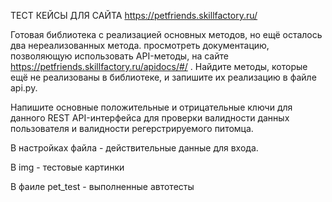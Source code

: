 
ТЕСТ КЕЙСЫ ДЛЯ САЙТА https://petfriends.skillfactory.ru/

Готовая библиотека с реализацией основных методов, но ещё осталось два нереализованных метода. просмотреть документацию, позволяющую использовать API-методы, на сайте https://petfriends.skillfactory.ru/apidocs/#/ . Найдите методы, которые ещё не реализованы в библиотеке, и запишите их реализацию в файле api.py.

Напишите основные положительные и отрицательные ключи для данного REST API-интерфейса для проверки валидности данных пользователя и валидности регерстрируемого питомца.

В настройках файла - действительные данные для входа.

В img - тестовые картинки

В фаиле pet_test - выполненные автотесты
